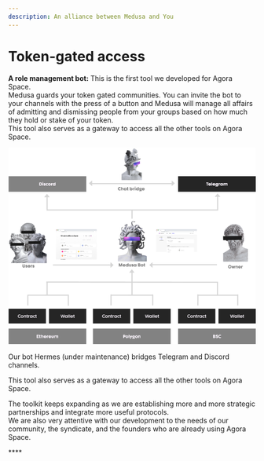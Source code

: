 ```yaml
---
description: An alliance between Medusa and You
---
```


# Token-gated access

**A role management bot:** This is the first tool we developed for Agora Space.  
Medusa guards your token gated communities. You can invite the bot to your channels with the press of a button and Medusa will manage all affairs of admitting and dismissing people from your groups based on how much they hold or stake of your token.  
This tool also serves as a gateway to access all the other tools on Agora Space. 

![](../../.gitbook/assets/group-282.png)

Our bot Hermes \(under maintenance\) bridges Telegram and Discord channels.

This tool also serves as a gateway to access all the other tools on Agora Space. 

The toolkit keeps expanding as we are establishing more and more strategic partnerships and integrate more useful protocols.  
We are also very attentive with our development to the needs of our community, the syndicate, and the founders who are already using Agora Space.

\*\*\*\*

